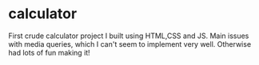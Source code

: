 # calculator
First crude calculator project I built using HTML,CSS and JS. 
 Main issues with media queries, which I can't seem to implement very well.
 Otherwise had lots of fun making it!

